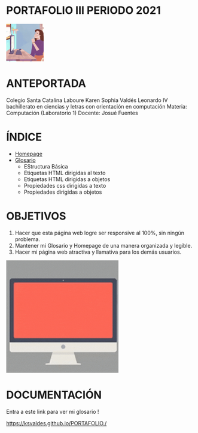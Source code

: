 

# PORTAFOLIO III PERIODO 2021

<img width="100px" src="ejemplos/fondoIndex/etiquetas_basicas/22 .gif">

# ANTEPORTADA
Colegio Santa Catalina Laboure
Karen Sophia Valdés Leonardo
IV bachillerato en ciencias y letras con orientación en computación
Materia: Computación (Laboratorio 1)
Docente: Josué Fuentes

# ÍNDICE

<ul>
  <li><a href="index.html">Homepage</a></li>
  <li><a   class="botones_menu" href="glosario.html">Glosario</a>
    <ul>
      <li>EStructura Básica</li>
      <li>Etiquetas HTML dirigidas al texto</li>
      <li>Etiquetas HTML dirigidas a objetos</li>
      <li>Propiedades css dirigidas a texto</li>
      <li>Propiedades dirigidas a objetos</li>
    </ul>
  </li>
  

</ul>

# OBJETIVOS

<ol>
  <li>Hacer que esta página web logre ser responsive al 100%, sin ningún problema.</li>
  <li>Mantener mi Glosario y Homepage de una manera organizada y legible.</li>
  <li>Hacer mi página web atractiva y llamativa para los demás usuarios.</li>
</ol>

<img  src="ejemplos/fondoIndex/etiquetas_basicas/responsive.gif">

# DOCUMENTACIÓN

Entra a este link para ver mi glosario !

https://ksvaldes.github.io/PORTAFOLIO./





